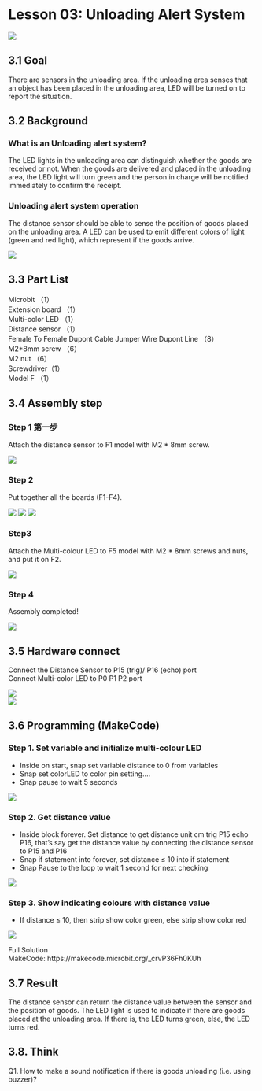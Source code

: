 # Lesson 03: Unloading Alert System
![](picture/3/3_1.png)

## 3.1 Goal
<P>
There are sensors in the unloading area. If the unloading area senses that an object has been placed in the unloading area, LED will be turned on to report the situation.
<P>

## 3.2 Background 
### What is an Unloading alert system? 
<P>
The LED lights in the unloading area can distinguish whether the goods are received or not. When the goods are delivered and placed in the unloading area, the LED light will turn green and the person in charge will be notified immediately to confirm the receipt.
<P>

### Unloading alert system operation 
<P>
The distance sensor should be able to sense the position of goods placed on the unloading area. A LED can be used to emit different colors of light (green and red light), which represent if the goods arrive.
<P>
  
![](picture/3/3_2.png)

## 3.3 Part List 
<P>
Microbit （1）<BR>
Extension board （1）<BR>
Multi-color LED （1）<BR>
Distance sensor  （1）<BR>
 Female To Female Dupont Cable Jumper Wire Dupont Line （8）<BR>
M2*8mm screw （6）<BR>
M2 nut （6）<BR>
Screwdriver（1）<BR>
Model F （1）<BR>
<P>

## 3.4 Assembly step 
### Step 1 第一步
<P>
Attach the distance sensor to F1 model with M2 * 8mm screw.
<P>
  
![](picture/3/3_4.png)

### Step 2 
<P>
Put together all the boards (F1-F4).
<P>
  
![](picture/3/3_5.png)
![](picture/3/3_6.png)
![](picture/3/3_7.png)

### Step3 
<P>
Attach the Multi-colour LED to F5 model with M2 * 8mm screws and nuts, and put it on F2.
<P>
  
![](picture/3/3_8.png)

### Step 4 
<P>
Assembly completed! 
<P>
  
![](picture/3/3_9.png)

## 3.5 Hardware connect 
<P>
Connect the Distance Sensor to P15 (trig)/ P16 (echo) port <BR>
Connect Multi-color LED to P0 P1 P2 port <BR>
<P>

![](picture/3/ch3pic.png)  
![](picture/3/3_10_new.jpg)

## 3.6 Programming (MakeCode) 
### Step 1. Set variable and initialize multi-colour LED 
+ Inside on start, snap set variable distance to 0 from variables 
+ Snap set colorLED to color pin setting....  
+ Snap pause to wait 5 seconds 
  
![](picture/3/3_11.png)

### Step 2. Get distance value 
+ Inside block forever. Set distance to get distance unit cm trig P15 echo P16, that’s say get the distance value by connecting the distance sensor to P15 and P16 
+ Snap if statement into forever, set distance ≤ 10 into if statement 
+ Snap Pause to the loop to wait 1 second for next checking 
  
![](picture/3/3_13.png)

### Step 3. Show indicating colours with distance value
+ If distance ≤ 10, then strip show color green, else strip show color red 
  
![](picture/3/3_15.png)

<P>
Full Solution<BR>
MakeCode: https://makecode.microbit.org/_crvP36Fh0KUh
<P>

## 3.7 Result 
<P>
The distance sensor can return the distance value between the sensor and the position of goods. The LED light is used to indicate if there are goods placed at the unloading area. If there is, the LED turns green, else, the LED turns red.
<P>


## 3.8. Think 
<P>
Q1. How to make a sound notification if there is goods unloading (i.e. using buzzer)?
<P>
